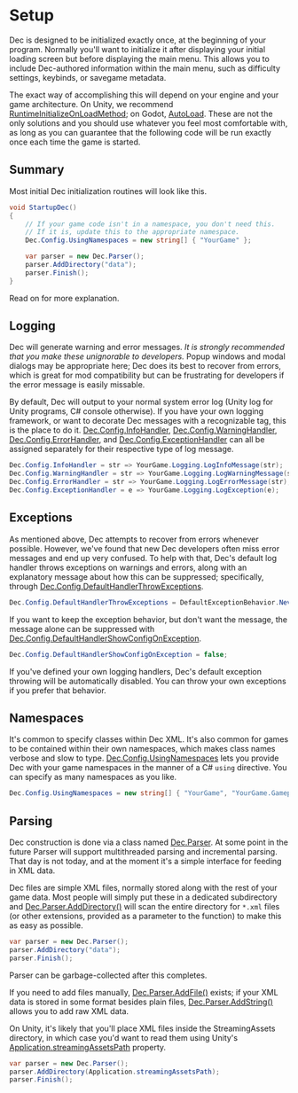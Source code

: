 # Setup

Dec is designed to be initialized exactly once, at the beginning of your program. Normally you'll want to initialize it after displaying your initial loading screen but before displaying the main menu. This allows you to include Dec-authored information within the main menu, such as difficulty settings, keybinds, or savegame metadata.

The exact way of accomplishing this will depend on your engine and your game architecture. On Unity, we recommend <a href="https://docs.unity3d.com/ScriptReference/RuntimeInitializeOnLoadMethodAttribute-ctor.html">RuntimeInitializeOnLoadMethod</a>; on Godot, <a href="https://docs.godotengine.org/en/stable/getting_started/step_by_step/singletons_autoload.html">AutoLoad</a>. These are not the only solutions and you should use whatever you feel most comfortable with, as long as you can guarantee that the following code will be run exactly once each time the game is started.

## Summary

Most initial Dec initialization routines will look like this.

```cs
void StartupDec()
{
    // If your game code isn't in a namespace, you don't need this.
    // If it is, update this to the appropriate namespace.
    Dec.Config.UsingNamespaces = new string[] { "YourGame" };

    var parser = new Dec.Parser();
    parser.AddDirectory("data");
    parser.Finish();
}
```

Read on for more explanation.

## Logging

Dec will generate warning and error messages. <i>It is strongly recommended that you make these unignorable to developers.</i> Popup windows and modal dialogs may be appropriate here; Dec does its best to recover from errors, which is great for mod compatibility but can be frustrating for developers if the error message is easily missable.

By default, Dec will output to your normal system error log (Unity log for Unity programs, C# console otherwise). If you have your own logging framework, or want to decorate Dec messages with a recognizable tag, this is the place to do it. [Dec.Config.InfoHandler](xref:Dec.Config.InfoHandler), [Dec.Config.WarningHandler](xref:Dec.Config.WarningHandler), [Dec.Config.ErrorHandler](xref:Dec.Config.ErrorHandler), and [Dec.Config.ExceptionHandler](xref:Dec.Config.ExceptionHandler) can all be assigned separately for their respective type of log message.

```cs
Dec.Config.InfoHandler = str => YourGame.Logging.LogInfoMessage(str);
Dec.Config.WarningHandler = str => YourGame.Logging.LogWarningMessage(str);
Dec.Config.ErrorHandler = str => YourGame.Logging.LogErrorMessage(str);
Dec.Config.ExceptionHandler = e => YourGame.Logging.LogException(e);
```

## Exceptions

As mentioned above, Dec attempts to recover from errors whenever possible. However, we've found that new Dec developers often miss error messages and end up very confused. To help with that, Dec's default log handler throws exceptions on warnings and errors, along with an explanatory message about how this can be suppressed; specifically, through [Dec.Config.DefaultHandlerThrowExceptions](xref:Dec.Config.DefaultHandlerThrowExceptions).

```cs
Dec.Config.DefaultHandlerThrowExceptions = DefaultExceptionBehavior.Never;
```

If you want to keep the exception behavior, but don't want the message, the message alone can be suppressed with [Dec.Config.DefaultHandlerShowConfigOnException](xref:Dec.Config.DefaultHandlerShowConfigOnException).

```cs
Dec.Config.DefaultHandlerShowConfigOnException = false;
```

If you've defined your own logging handlers, Dec's default exception throwing will be automatically disabled. You can throw your own exceptions if you prefer that behavior.

## Namespaces

It's common to specify classes within Dec XML. It's also common for games to be contained within their own namespaces, which makes class names verbose and slow to type. [Dec.Config.UsingNamespaces](xref:Dec.Config.UsingNamespaces) lets you provide Dec with your game namespaces in the manner of a C# `using` directive. You can specify as many namespaces as you like.

```cs
Dec.Config.UsingNamespaces = new string[] { "YourGame", "YourGame.Gameplay" };
```

## Parsing

Dec construction is done via a class named [Dec.Parser](xref:Dec.Parser). At some point in the future Parser will support multithreaded parsing and incremental parsing. That day is not today, and at the moment it's a simple interface for feeding in XML data.

Dec files are simple XML files, normally stored along with the rest of your game data. Most people will simply put these in a dedicated subdirectory and [Dec.Parser.AddDirectory()](xref:Dec.Parser.AddDirectory*) will scan the entire directory for `*.xml` files (or other extensions, provided as a parameter to the function) to make this as easy as possible.

```cs
var parser = new Dec.Parser();
parser.AddDirectory("data");
parser.Finish();
```

Parser can be garbage-collected after this completes.

If you need to add files manually, [Dec.Parser.AddFile()](xref:Dec.Parser.AddFile*) exists; if your XML data is stored in some format besides plain files, [Dec.Parser.AddString()](xref:Dec.Parser.AddString*) allows you to add raw XML data.

On Unity, it's likely that you'll place XML files inside the StreamingAssets directory, in which case you'd want to read them using Unity's [Application.streamingAssetsPath](https://docs.unity3d.com/ScriptReference/Application-streamingAssetsPath.html) property.

```cs
var parser = new Dec.Parser();
parser.AddDirectory(Application.streamingAssetsPath);
parser.Finish();
```
